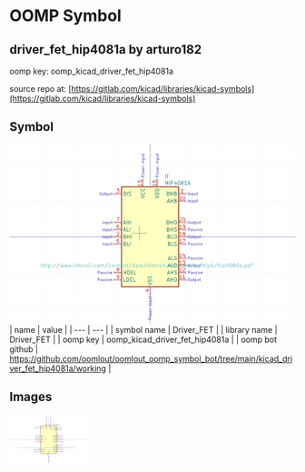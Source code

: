 # OOMP Symbol  
## driver_fet_hip4081a  by arturo182  
  
oomp key: oomp_kicad_driver_fet_hip4081a  
  
source repo at: [https://gitlab.com/kicad/libraries/kicad-symbols](https://gitlab.com/kicad/libraries/kicad-symbols)  
## Symbol  
  
[![working.png](working_600.png)](working.png)  
| name | value | 
| --- | --- | 
| symbol name | Driver_FET | 
| library name | Driver_FET | 
| oomp key | oomp_kicad_driver_fet_hip4081a | 
| oomp bot github | https://github.com/oomlout/oomlout_oomp_symbol_bot/tree/main/kicad_driver_fet_hip4081a/working | 
## Images  
  
[![working.png](working_140.png)](working.png)  
